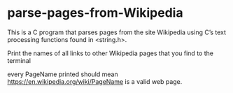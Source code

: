 # parse-pages-from-Wikipedia
This is a C program that parses pages from the site Wikipedia using C’s text processing functions found in <string.h>. 

Print the names of all links to other Wikipedia pages that you find to the terminal

every PageName printed should mean https://en.wikipedia.org/wiki/PageName is a valid web page.
